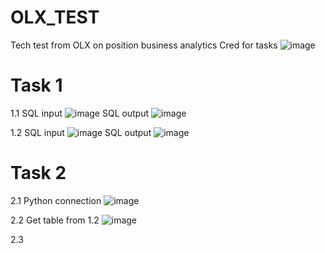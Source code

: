 # OLX_TEST
Tech test from OLX on position business analytics
Cred for tasks
![image](https://github.com/user-attachments/assets/29c58435-cca8-463c-bdc2-4408970c6673)

# Task 1

  1.1
  SQL input
  ![image](https://github.com/user-attachments/assets/08ad408f-67a8-480d-ac9f-2e0fa1ab35e9)
  SQL output
  ![image](https://github.com/user-attachments/assets/c55a7e46-0f04-4a92-ae59-6b21156bd98a)


  1.2
  SQL input
  ![image](https://github.com/user-attachments/assets/03b4c262-448f-4b58-ac46-10b355f6b42f)
  SQL output
  ![image](https://github.com/user-attachments/assets/b3ded1c6-b020-424d-a41f-1ca3905b046c)


# Task 2

  2.1
  Python connection
  ![image](https://github.com/user-attachments/assets/5677b16e-6aa4-4ce8-9267-f4a0abec93f3)


  2.2
  Get table from 1.2
  ![image](https://github.com/user-attachments/assets/01d2b535-a6bc-498a-9e38-0cbb3c6df700)


  2.3
  


  
  
